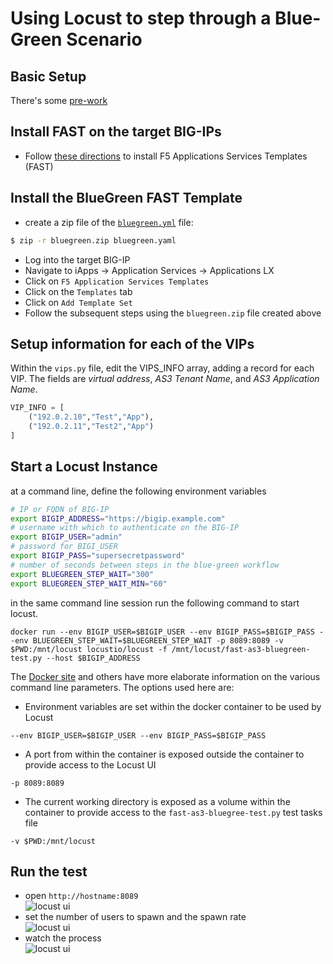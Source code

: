 # Using Locust to step through a Blue-Green Scenario

## Basic Setup
There's some [pre-work](COMMON-SETUP.md)

## Install FAST on the target BIG-IPs
- Follow [these directions](https://clouddocs.f5.com/products/extensions/f5-appsvcs-templates/latest/userguide/install-uninstall.html) to install F5 Applications Services Templates (FAST)

## Install the BlueGreen FAST Template
- create a zip file of the [`bluegreen.yml`](../bluegreen.yml) file:

```bash
$ zip -r bluegreen.zip bluegreen.yaml
```
- Log into the target BIG-IP
- Navigate to iApps -> Application Services -> Applications LX
- Click on ```F5 Application Services Templates```
- Click on the ```Templates``` tab
- Click on ```Add Template Set``` 
- Follow the subsequent steps using the ```bluegreen.zip``` file created above

## Setup information for each of the VIPs
Within the ```vips.py``` file, edit the VIPS_INFO array, adding a record for each VIP. The fields are *virtual address*, *AS3 Tenant Name*, and *AS3 Application Name*.

```python
VIP_INFO = [
    ("192.0.2.10","Test","App"),
    ("192.0.2.11","Test2","App")
]
```

## Start a Locust Instance
at a command line, define the following environment variables
```bash
# IP or FQDN of BIG-IP
export BIGIP_ADDRESS="https://bigip.example.com"
# username with which to authenticate on the BIG-IP
export BIGIP_USER="admin"
# password for BIGI_USER
export BIGIP_PASS="supersecretpassword"
# number of seconds between steps in the blue-green workflow
export BLUEGREEN_STEP_WAIT="300"
export BLUEGREEN_STEP_WAIT_MIN="60"
```

in the same command line session run the following command to start locust. 
```shell
docker run --env BIGIP_USER=$BIGIP_USER --env BIGIP_PASS=$BIGIP_PASS --env BLUEGREEN_STEP_WAIT=$BLUEGREEN_STEP_WAIT -p 8089:8089 -v $PWD:/mnt/locust locustio/locust -f /mnt/locust/fast-as3-bluegreen-test.py --host $BIGIP_ADDRESS
```

The [Docker site](https://docs.docker.com/) and others have more elaborate information on the various command line parameters. The options used here are:
- Environment variables are set within the docker container to be used by Locust
```shell
--env BIGIP_USER=$BIGIP_USER --env BIGIP_PASS=$BIGIP_PASS
```
- A port from within the container is exposed outside the container to provide access to the Locust UI
```shell
-p 8089:8089
```
- The current working directory is exposed as a volume within the container to provide access to the ```fast-as3-bluegree-test.py``` test tasks file
```shell
-v $PWD:/mnt/locust
```

## Run the test
- open ```http://hostname:8089```  
![locust ui](locust-1st-step.png)
- set the number of users to spawn and the spawn rate  
![locust ui](locust-2nd-step.png)
- watch the process  
![locust ui](locust-3rd-step.png)
